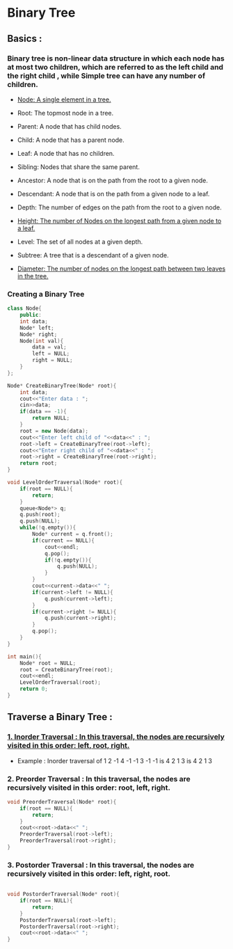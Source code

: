 # Binary Tree

## Basics :

### Binary tree is non-linear data structure in which each node has at most two children, which are referred to as the left child and the right child , while Simple tree can have any number of children.

- [Node: A single element in a tree.](/Binary%20Tree/Basics/1.%20CreatingBinaryTree.cpp)

- Root: The topmost node in a tree.

- Parent: A node that has child nodes.

- Child: A node that has a parent node.

- Leaf: A node that has no children.

- Sibling: Nodes that share the same parent.

- Ancestor: A node that is on the path from the root to a given node.

- Descendant: A node that is on the path from a given node to a leaf.

- Depth: The number of edges on the path from the root to a given node.

- [Height: The number of Nodes on the longest path from a given node to a leaf.](/Binary%20Tree/Basics/3.%20Height.cpp)

- Level: The set of all nodes at a given depth.

- Subtree: A tree that is a descendant of a given node.

- [Diameter: The number of nodes on the longest path between two leaves in the tree.](/Binary%20Tree/Basics/4.%20Diameter.cpp)

### Creating a Binary Tree

```cpp
class Node{
    public:
    int data;
    Node* left;
    Node* right;
    Node(int val){
        data = val;
        left = NULL;
        right = NULL;
    }
};

Node* CreateBinaryTree(Node* root){
    int data;
    cout<<"Enter data : ";
    cin>>data;
    if(data == -1){
        return NULL;
    }
    root = new Node(data);
    cout<<"Enter left child of "<<data<<" : ";
    root->left = CreateBinaryTree(root->left);
    cout<<"Enter right child of "<<data<<" : ";
    root->right = CreateBinaryTree(root->right);
    return root;
}

void LevelOrderTraversal(Node* root){
    if(root == NULL){
        return;
    }
    queue<Node*> q;
    q.push(root);
    q.push(NULL);
    while(!q.empty()){
        Node* current = q.front();
        if(current == NULL){
            cout<<endl;
            q.pop();
            if(!q.empty()){
                q.push(NULL);
            }
        }
        cout<<current->data<<" ";
        if(current->left != NULL){
            q.push(current->left);
        }
        if(current->right != NULL){
            q.push(current->right);
        }
        q.pop();
    }
}

int main(){
    Node* root = NULL;
    root = CreateBinaryTree(root);
    cout<<endl;
    LevelOrderTraversal(root);
    return 0;
}


```

## Traverse a Binary Tree :

### [1. Inorder Traversal : In this traversal, the nodes are recursively visited in this order: left, root, right.](/Binary%20Tree/Basics/5%20InorderTraversal.cpp)

- Example : Inorder traversal of 1 2 -1 4 -1 -1 3 -1 -1 is 4 2 1 3 is 4 2 1 3

### 2. Preorder Traversal : In this traversal, the nodes are recursively visited in this order: root, left, right.

```cpp
void PreorderTraversal(Node* root){
    if(root == NULL){
        return;
    }
    cout<<root->data<<" ";
    PreorderTraversal(root->left);
    PreorderTraversal(root->right);
}
```

### 3. Postorder Traversal : In this traversal, the nodes are recursively visited in this order: left, right, root.

```cpp

void PostorderTraversal(Node* root){
    if(root == NULL){
        return;
    }
    PostorderTraversal(root->left);
    PostorderTraversal(root->right);
    cout<<root->data<<" ";
}
```
